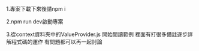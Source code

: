 1.專案下載下來後請npm i

2.npm run dev啟動專案

3.從context資料夾中的ValueProvider.js
開始閱讀範例
裡面有打很多備註逐步詳解程式碼的運作
有問題都可以再一起討論